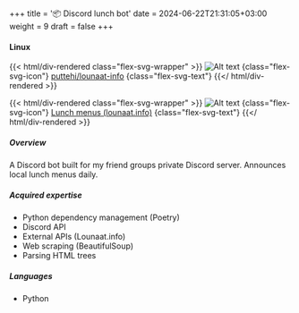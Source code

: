 +++
title = '📦 Discord lunch bot'
date = 2024-06-22T21:31:05+03:00
weight = 9
draft = false
+++

#### Linux

{{< html/div-rendered class="flex-svg-wrapper" >}}
![Alt text](svg/code-slash.svg)
{class="flex-svg-icon"}
[puttehi/lounaat-info](https://github.com/puttehi/lounaat-info)
{class="flex-svg-text"}
{{</ html/div-rendered >}}

{{< html/div-rendered class="flex-svg-wrapper" >}}
![Alt text](svg/file-earmark-text.svg)
{class="flex-svg-icon"}
[Lunch menus (lounaat.info)](https://www.lounaat.info)
{class="flex-svg-text"}
{{</ html/div-rendered >}}

##### Overview

A Discord bot built for my friend groups private Discord server. Announces local lunch menus daily.

##### Acquired expertise

- Python dependency management (Poetry)
- Discord API
- External APIs (Lounaat.info)
- Web scraping (BeautifulSoup)
- Parsing HTML trees

##### Languages

- Python

